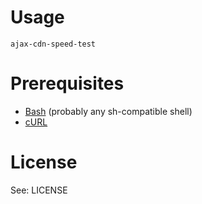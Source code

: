 Usage
=====

`ajax-cdn-speed-test`

Prerequisites
=============

* [Bash](http://www.gnu.org/software/bash/) (probably any sh-compatible shell)
* [cURL](http://curl.haxx.se/)

License
=======

See: LICENSE
